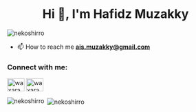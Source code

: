 <h1 align="center">Hi 👋, I'm Hafidz Muzakky</h1>
<p align="left"> <img src="https://komarev.com/ghpvc/?username=nekoshirro&label=Profile%20views&color=0e75b6&style=flat" alt="nekoshirro" /> </p>

- 📫 How to reach me **ais.muzakky@gmail.com**

<h3 align="left">Connect with me:</h3>
<p align="left">
<a href="https://twitter.com/abcdpizkky" target="blank"><img align="center" src="https://raw.githubusercontent.com/rahuldkjain/github-profile-readme-generator/master/src/images/icons/Social/twitter.svg" alt="waxaranai" height="30" width="40" /></a>
<a href="https://instagram.com/hfdz.ky" target="blank"><img align="center" src="https://raw.githubusercontent.com/rahuldkjain/github-profile-readme-generator/master/src/images/icons/Social/instagram.svg" alt="waxaranai" height="30" width="40" /></a>
</p>

<p><img align="left" src="https://github-readme-stats.vercel.app/api/top-langs?username=nekoshirro&show_icons=true&locale=en&layout=compact" alt="nekoshirro" /></p>

<p>&nbsp;<img align="center" src="https://github-readme-stats.vercel.app/api?username=nekoshirro&show_icons=true&locale=en" alt="nekoshirro" /></p>
